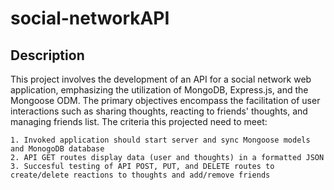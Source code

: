 # social-networkAPI

## Description

This project involves the development of an API for a social network web application, emphasizing the utilization of MongoDB, Express.js, and the Mongoose ODM. The primary objectives encompass the facilitation of user interactions such as sharing thoughts, reacting to friends' thoughts, and managing friends list. The criteria this projected need to meet:

    1. Invoked application should start server and sync Mongoose models and MonogoDB database
    2. API GET routes display data (user and thoughts) in a formatted JSON 
    3. Succesful testing of API POST, PUT, and DELETE routes to create/delete reactions to thoughts and add/remove friends

